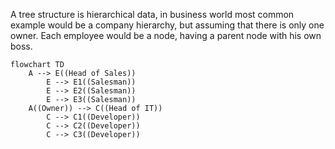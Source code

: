 A tree structure is hierarchical data, in business world most common example would be a company hierarchy, but assuming that there is only one owner. Each employee would be a node, having a parent node with his own boss.

```mermaid
flowchart TD
    A --> E((Head of Sales))
        E --> E1((Salesman))
        E --> E2((Salesman))
        E --> E3((Salesman))
    A((Owner)) --> C((Head of IT))
        C --> C1((Developer))
        C --> C2((Developer))
        C --> C3((Developer))

```